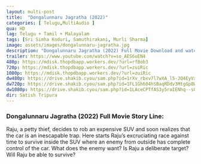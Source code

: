 ```yaml
---
layout: multi-post
title:  "Dongalunnaru Jagratha (2022)"
categories: [ Telugu,MultiAudio ]
qua: HD
lag: Telugu + Tamil + Malayalam
tags: [Sri Simha Koduri, Samuthirakani, Murli Sharma]
image: assets/images/dongalunnaru-jagratha.jpg
description: "Dongalunnaru Jagratha (2022) Full Movie Download and watch online 720p low file size 500 mb."
trailer: https://www.youtube.com/watch?v=so_AES6uEN4
480p: https://mdisk.thopdbapp.workers.dev/?url=rfBob3
720p: https://mdisk.thopdbapp.workers.dev/?url=zuiRic
1080p: https://mdisk.thopdbapp.workers.dev/?url=zuiRic
dw480p: https://drive.shakib.cyou/sam.php?id=1rXv_rbxv7l7wXA_l5-JQ4EyVxaiC4XHE
dw720p: https://drive.shakib.cyou/sam.php?id=1FL1Gh604hSBaqRDdv3MtgGp8WW0WUhXV
dw1080p: https://drive.shakib.cyou/sam.php?id=1LAceCPTfAS3y5raIENhq--sQXiIlvEyY
dir: Satish Tripura
---
```


### Dongalunnaru Jagratha (2022) Full Movie Story Line:
Raju, a petty thief, decides to rob an expensive SUV and soon realizes that the car is an inescapable trap. Here starts Raju’s excruciating race against time to survive inside the SUV where an enemy from outside has complete control of the car. What does the enemy want? Is Raju a deliberate target? Will Raju be able to survive?






